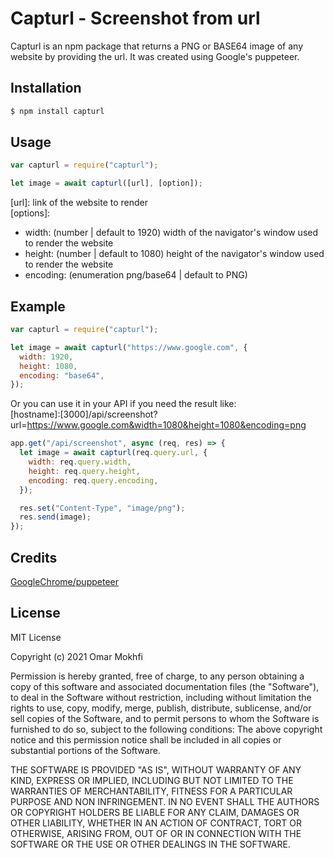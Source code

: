 # Capturl - Screenshot from url

Capturl is an npm package that returns a PNG or BASE64 image of any website by providing the url. It was created using Google's puppeteer.

## Installation

```js
$ npm install capturl
```

## Usage

```js
var capturl = require("capturl");

let image = await capturl([url], [option]);
```

[url]: link of the website to render\
[options]:

- width: (number | default to 1920) width of the navigator's window used to render the website
- height: (number | default to 1080) height of the navigator's window used to render the website
- encoding: (enumeration png/base64 | default to PNG)

## Example

```js
var capturl = require("capturl");

let image = await capturl("https://www.google.com", {
  width: 1920,
  height: 1080,
  encoding: "base64",
});
```

Or you can use it in your API if you need the result like:\
[hostname]:[3000]/api/screenshot?url=https://www.google.com&width=1080&height=1080&encoding=png

```js
app.get("/api/screenshot", async (req, res) => {
  let image = await capturl(req.query.url, {
    width: req.query.width,
    height: req.query.height,
    encoding: req.query.encoding,
  });

  res.set("Content-Type", "image/png");
  res.send(image);
});
```

## Credits

[GoogleChrome/puppeteer](https://github.com/puppeteer/puppeteer)

## License

MIT License

Copyright (c) 2021 Omar Mokhfi

Permission is hereby granted, free of charge, to any person obtaining a copy of this software and associated documentation files (the "Software"), to deal in the Software without restriction, including without limitation the rights to use, copy, modify, merge, publish, distribute, sublicense, and/or sell copies of the Software, and to permit persons to whom the Software is furnished to do so, subject to the following conditions: The above copyright notice and this permission notice shall be included in all copies or substantial portions of the Software.

THE SOFTWARE IS PROVIDED "AS IS", WITHOUT WARRANTY OF ANY KIND, EXPRESS OR IMPLIED, INCLUDING BUT NOT LIMITED TO THE WARRANTIES OF MERCHANTABILITY, FITNESS FOR A PARTICULAR PURPOSE AND NON INFRINGEMENT. IN NO EVENT SHALL THE AUTHORS OR COPYRIGHT HOLDERS BE LIABLE FOR ANY CLAIM, DAMAGES OR OTHER LIABILITY, WHETHER IN AN ACTION OF CONTRACT, TORT OR OTHERWISE, ARISING FROM, OUT OF OR IN CONNECTION WITH THE SOFTWARE OR THE USE OR OTHER DEALINGS IN THE SOFTWARE.
